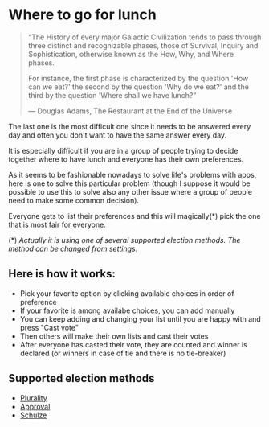 # Where to go for lunch

> “The History of every major Galactic Civilization tends to pass through three
> distinct and recognizable phases, those of Survival, Inquiry and
> Sophistication, otherwise known as the How, Why, and Where phases.
>
> For instance, the first phase is characterized by the question 'How can we
> eat?' the second by the question 'Why do we eat?' and the third by the
> question 'Where shall we have lunch?”
>
> ― Douglas Adams, The Restaurant at the End of the Universe

The last one is the most difficult one since it needs to be answered every
day and often you don't want to have the same answer every day.

It is especially difficult if you are in a group of people trying to decide
together where to have lunch and everyone has their own preferences.

As it seems to be fashionable nowadays to solve life's problems with apps,
here is one to solve this particular problem (though I suppose it would be
possible to use this to solve also any other issue where a group of people
need to make some common decision).

Everyone gets to list their preferences and this will magically(*) pick the
one that is most fair for everyone.

(*) _Actually it is using one of several supported election methods. The method
can be changed from settings._

## Here is how it works:

* Pick your favorite option by clicking available choices in order of preference
* If your favorite is among availabe choices, you can add manually
* You can keep adding and changing your list until you are happy with and press "Cast vote"
* Then others will make their own lists and cast their votes
* After everyone has casted their vote, they are counted and winner is
  declared (or winners in case of tie and there is no tie-breaker)

## Supported election methods

* [Plurality](https://en.wikipedia.org/wiki/Plurality_voting)
* [Approval](https://en.wikipedia.org/wiki/Approval_voting)
* [Schulze](https://en.wikipedia.org/wiki/Schulze_method)


